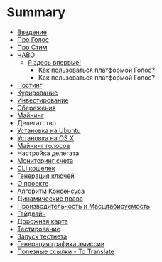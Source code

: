 # Summary

* [Введение](README.md)
* [Про Голос](1-introduction/golos_whitepaper.md)
* [Про Стим](1-introduction/steem_whitepaper.md)
* [ЧАВО](1-introduction/faq.md)
   * [Я здесь впервые!](1-introduction/ya_zdes_vpervie.md)
       * Как пользоваться платформой Голос?
       * Как пользоваться платформой Голос?
* [Постинг](2-rewards/posting_rewards.md)
* [Курирование](2-rewards/curation_rewards.md)
* [Инвестирование](2-rewards/commitment_rewards.md)
* [Сбережения](2-rewards/savings_rewards.md)
* [Майнинг](2-rewards/mining_rewards.md)
* Делегатство
* [Установка на Ubuntu](3-guides/ubuntu_guide.md)
* [Установка на OS X](3-guides/osx_guide.md)
* [Майнинг голосов](3-guides/mine_golos.md)
* Настройка делегата
* [Мониторинг счета](3-guides/monitor_deposit.md)
* [CLI кошелек](3-guides/cli_wallet.md)
* [Генерация ключей](3-guides/generate_keys.md)
* [О проекте](4-documentation/about.md)
* [Алгоритм Консенсуса](4-documentation/consensus_algorithm.md)
* [Динамические права](4-documentation/dynamic_account_permissons.md)
* [Производительность и Масштабируемость](4-documentation/performance_and_scalability.md)
* [Гайдлайн](5-development/guideline.md)
* [Дорожная карта](5-development/roadmap.md)
* [Тестирование](5-development/testing.md)
* [Запуск тестнета](3-guides/start_testnet.md)
* [Генерация графика эмиссии](3-guides/emission_chart.md)
* [Полезные ссылки - To Translate](1-introduction/useful_links.md)

